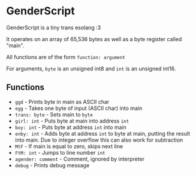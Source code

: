 # GenderScript
GenderScript is a tiny trans esolang :3

It operates on an array of 65,536 bytes as well as a byte register called "main".

All functions are of the form `function: argument`

For arguments, `byte` is an unsigned int8 and `int` is an unsigned int16.

## Functions
- `ggd` - Prints byte in main as ASCII char
- `egg` - Takes one byte of input (ASCII char) into main
- `trans: byte` - Sets main to `byte`
- `girl: int` - Puts byte at main into address `int`
- `boy: int` - Puts byte at address `int` into main
- `enby: int` - Adds byte at address `int` to byte at main, putting the result into main. Due to integer overflow this can also work for subtraction
- `MtF` - If main is equal to zero, skips next line
- `FtM: int` - Jumps to line number `int`
- `agender: comment` - Comment, ignored by interpreter
- `debug` - Prints debug message
